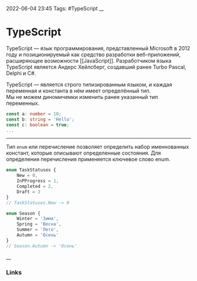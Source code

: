2022-06-04 23:45
Tags: #TypeScript
__
# TypeScript
TypeScript — язык программирования, представленный Microsoft в 2012 году и позиционируемый как средство разработки веб-приложений, расширяющее возможности [[JavaScript]]. Разработчиком языка TypeScript является Андерс Хейлсберг, создавший ранее Turbo Pascal, Delphi и C#.

TypeScript — является строго типизированным языком, и каждая переменная и константа в нём имеет определённый тип.  
Мы не можем диномичемки изменить ранее указанный тип переменных.

```ts
const a: number = 10;
const b: string = 'Hello';
const c: boolean = true;
...
```

---
Тип `enum` или перечисление позволяет определить набор именнованных констант, которые описывают определенные состояния.
Для определения перечисления применяется ключевое слово enum.
```ts
enum TaskStatuses {  
    New = 0,  
    InPProgress = 1,  
    Completed = 2,  
    Draft = 3  
}
// TaskStatuses.New -> 0

enum Season {  
    Winter = 'Зима',  
    Spring = 'Весна',  
    Summer = 'Лето',  
    Autumn = 'Осень'  
}
// Season.Autumn -> 'Осень'
```
__
### Links

